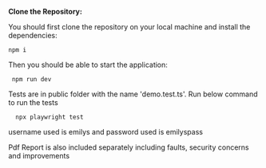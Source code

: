  **Clone the Repository:**

 You should first clone the repository on your local machine and install the dependencies:   
  

    npm i

   Then you should be able to start the application:

 
     npm run dev

 Tests are in public folder with the name 'demo.test.ts'. Run below command to run the tests

      npx playwright test

   username used is emilys
   and password used is emilyspass

   Pdf Report is also included separately including faults, security concerns and improvements

   
